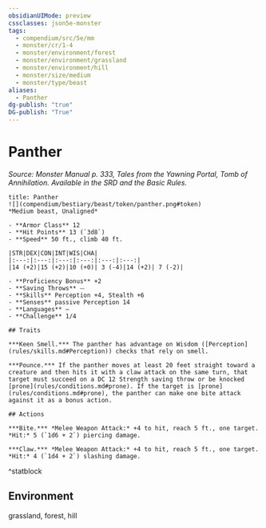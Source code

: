 ```yaml
---
obsidianUIMode: preview
cssclasses: json5e-monster
tags:
  - compendium/src/5e/mm
  - monster/cr/1-4
  - monster/environment/forest
  - monster/environment/grassland
  - monster/environment/hill
  - monster/size/medium
  - monster/type/beast
aliases:
  - Panther
dg-publish: "true"
DG-publish: "True"
---
```

# Panther
*Source: Monster Manual p. 333, Tales from the Yawning Portal, Tomb of Annihilation. Available in the SRD and the Basic Rules.*  

```ad-statblock
title: Panther
![](compendium/bestiary/beast/token/panther.png#token)
*Medium beast, Unaligned*

- **Armor Class** 12 
- **Hit Points** 13 (`3d8`)
- **Speed** 50 ft., climb 40 ft.

|STR|DEX|CON|INT|WIS|CHA|
|:---:|:---:|:---:|:---:|:---:|:---:|
|14 (+2)|15 (+2)|10 (+0)| 3 (-4)|14 (+2)| 7 (-2)|

- **Proficiency Bonus** +2
- **Saving Throws** ⏤
- **Skills** Perception +4, Stealth +6
- **Senses** passive Perception 14
- **Languages** —
- **Challenge** 1/4

## Traits

***Keen Smell.*** The panther has advantage on Wisdom ([Perception](rules/skills.md#Perception)) checks that rely on smell.

***Pounce.*** If the panther moves at least 20 feet straight toward a creature and then hits it with a claw attack on the same turn, that target must succeed on a DC 12 Strength saving throw or be knocked [prone](rules/conditions.md#prone). If the target is [prone](rules/conditions.md#prone), the panther can make one bite attack against it as a bonus action.

## Actions

***Bite.*** *Melee Weapon Attack:* +4 to hit, reach 5 ft., one target. *Hit:* 5 (`1d6 + 2`) piercing damage.

***Claw.*** *Melee Weapon Attack:* +4 to hit, reach 5 ft., one target. *Hit:* 4 (`1d4 + 2`) slashing damage.
```
^statblock

## Environment

grassland, forest, hill